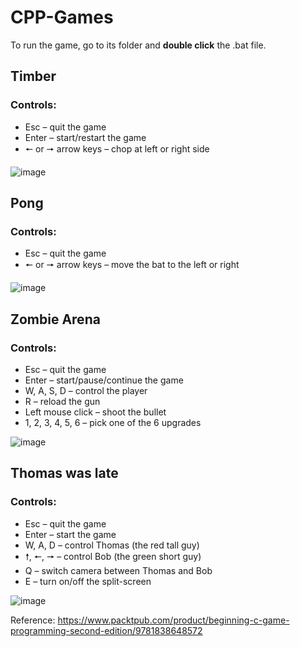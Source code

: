 # CPP-Games

To run the game, go to its folder and **double click** the .bat file.


## Timber

### Controls:
- Esc – quit the game
- Enter – start/restart the game
- 🠔 or 🠖 arrow keys – chop at left or right side

![image](https://user-images.githubusercontent.com/69305722/131602202-52f2a7ba-dc8d-43bc-95ad-2488bc967bcd.png)


## Pong

### Controls:
- Esc – quit the game
- 🠔 or 🠖 arrow keys – move the bat to the left or right

![image](https://user-images.githubusercontent.com/69305722/131602987-e722be6f-4bba-401d-ad84-296b4a4bd4aa.png)


## Zombie Arena

### Controls:
- Esc – quit the game
- Enter – start/pause/continue the game
- W, A, S, D – control the player
- R – reload the gun
- Left mouse click – shoot the bullet
- 1, 2, 3, 4, 5, 6 – pick one of the 6 upgrades

![image](https://user-images.githubusercontent.com/69305722/131601654-bb3f95b0-7276-40d5-bbb0-d28fc31b85cb.png)


## Thomas was late

### Controls:
- Esc – quit the game
- Enter – start the game
- W, A, D – control Thomas (the red tall guy)
- 🠕, 🠔, 🠖 – control Bob (the green short guy)
- Q – switch camera between Thomas and Bob
- E – turn on/off the split-screen

![image](https://user-images.githubusercontent.com/69305722/132668116-29900cb3-84a5-452b-a84d-84655bd5449a.png)

Reference: https://www.packtpub.com/product/beginning-c-game-programming-second-edition/9781838648572

